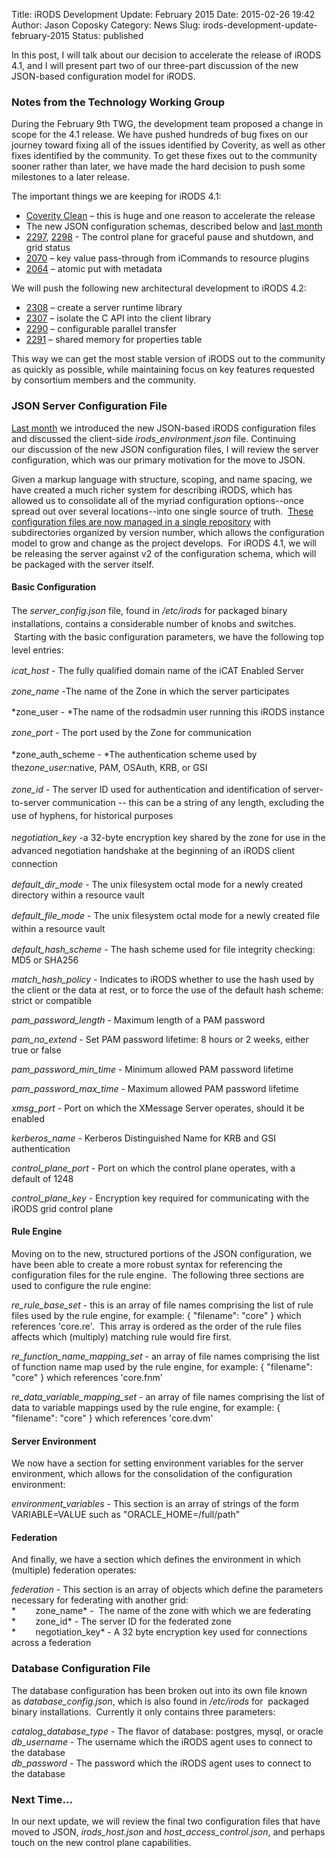 Title: iRODS Development Update: February 2015
Date: 2015-02-26 19:42
Author: Jason Coposky
Category: News
Slug: irods-development-update-february-2015
Status: published

In this post, I will talk about our decision to accelerate the release
of iRODS 4.1, and I will present part two of our three-part discussion
of the new JSON-based configuration model for iRODS.

<!--more-->

### Notes from the Technology Working Group

During the February 9th TWG, the development team proposed a change in
scope for the 4.1 release. We have pushed hundreds of bug fixes on our
journey toward fixing all of the issues identified by Coverity, as well
as other fixes identified by the community. To get these fixes out to
the community sooner rather than later, we have made the hard decision
to push some milestones to a later release.

The important things we are keeping for iRODS 4.1:

-   [Coverity Clean](https://scan.coverity.com/projects/2605) – this is
    huge and one reason to accelerate the release
-   The new JSON configuration schemas, described below and [last
    month](http://irods.org/post/irods-development-update-january-2015/)
-   [2297](https://github.com/irods/irods/issues/2297),
    [2298](https://github.com/irods/irods/issues/2298) - The control
    plane for graceful pause and shutdown, and grid status
-   [2070](https://github.com/irods/irods/issues/2070) – key value
    pass-through from iCommands to resource plugins
-   [2064](https://github.com/irods/irods/issues/2064) – atomic put with
    metadata

We will push the following new architectural development to iRODS 4.2:

-   [2308](https://github.com/irods/irods/issues/2308) – create a server
    runtime library
-   [2307](https://github.com/irods/irods/issues/2307) – isolate the C
    API into the client library
-   [2290](https://github.com/irods/irods/issues/2290) – configurable
    parallel transfer
-   [2291](https://github.com/irods/irods/issues/2291) – shared memory
    for properties table

This way we can get the most stable version of iRODS out to the
community as quickly as possible, while maintaining focus on key
features requested by consortium members and the community.

### JSON Server Configuration File

[Last
month](http://irods.org/post/irods-development-update-january-2015) we
introduced the new JSON-based iRODS configuration files and discussed
the client-side *irods\_environment.json* file. Continuing
our discussion of the new JSON configuration files, I will review the
server configuration, which was our primary motivation for the move to
JSON.

Given a markup language with structure, scoping, and name spacing, we
have created a much richer system for describing iRODS, which has
allowed us to consolidate all of the myriad configuration options--once
spread out over several locations--into one single source of truth.
 [These configuration files are now managed in a single
repository](https://github.com/irods/irods_schema_configuration) with
subdirectories organized by version number, which allows the
configuration model to grow and change as the project develops.  For
iRODS 4.1, we will be releasing the server against v2 of the
configuration schema, which will be packaged with the server itself.

#### Basic Configuration

<span style="line-height: 1.5;">The *server\_config.json* file, found in
*/etc/irods* for packaged binary installations, contains a considerable
number of knobs and switches.  Starting with the basic configuration
parameters, we have the following top level entries:</span>

*icat\_host* - The fully qualified domain name of the iCAT Enabled
Server

*zone\_name -*<span style="line-height: 1.5;">The name of the Zone in
which the server participates</span>

*zone\_user - *The name of the rodsadmin user running this iRODS
instance

*zone\_port*<span style="line-height: 1.5;"> - The port used by the Zone
for communication  
</span>

*zone\_auth\_scheme - *<span style="line-height: 1.5;">The
authentication scheme used by the</span>*zone\_user:*<span
style="line-height: 1.5;">native, PAM, OSAuth, KRB, or GSI  
</span>

*zone\_id*<span style="line-height: 1.5;"> - The server ID used for
authentication and identification of server-to-server communication --
this can be a string of any length, excluding the use of hyphens, for
historical purposes</span>

*negotiation\_key -*<span style="line-height: 1.5;">a 32-byte encryption
key shared by the zone for use in the advanced negotiation handshake at
the beginning of an iRODS client connection  
</span>

*default\_dir\_mode* - The unix filesystem octal mode for a newly
created directory within a resource vault

*default\_file\_mode*<span style="line-height: 1.5;"> - The unix
filesystem octal mode for a newly created file within a resource
vault</span>

*default\_hash\_scheme* - The hash scheme used for file integrity
checking: MD5 or SHA256

*match\_hash\_policy* - Indicates to iRODS whether to use the hash
used by the client or the data at rest, or to force the use of the
default hash scheme: strict or compatible

*pam\_password\_length* - Maximum length of a PAM password

*pam\_no\_extend* - Set PAM password lifetime: 8 hours or 2 weeks,
either true or false

*pam\_password\_min\_time* - Minimum allowed PAM password lifetime

*pam\_password\_max\_time* - Maximum allowed PAM password lifetime

*xmsg\_port* - Port on which the XMessage Server operates, should it be
enabled

*kerberos\_name* - Kerberos Distinguished Name for KRB and GSI
authentication

*control\_plane\_port* - Port on which the control plane operates, with
a default of 1248

*control\_plane\_key* - Encryption key required for communicating with
the iRODS grid control plane

#### Rule Engine

Moving on to the new, structured portions of the JSON configuration, we
have been able to create a more robust syntax for referencing the
configuration files for the rule engine.  The following three sections
are used to configure the rule engine:

*re\_rule\_base\_set* - this is an array of file names comprising the
list of rule files used by the rule engine, for example: { "filename":
"core" } which references 'core.re'.  This array is ordered as the order
of the rule files affects which (multiply) matching rule would fire
first.

*re\_function\_name\_mapping\_set* - an array of file names comprising
the list of function name map used by the rule engine, for example: {
"filename": "core" } which references 'core.fnm'

*re\_data\_variable\_mapping\_set* - an array of file names comprising
the list of data to variable mappings used by the rule engine, for
example: { "filename": "core" } which references 'core.dvm'

#### Server Environment

We now have a section for setting environment variables for the server
environment, which allows for the consolidation of the configuration
environment:

*environment\_variables* - This section is an array of strings of the
form VARIABLE=VALUE such as "ORACLE\_HOME=/full/path"

#### Federation

And finally, we have a section which defines the environment in which
(multiple) federation operates:

*federation* - This section is an array of objects which define the
parameters necessary for federating with another grid:  
*        zone\_name* -  The name of the zone with which we are
federating  
*        zone\_id* - The server ID for the federated zone  
*        negotiation\_key* - A 32 byte encryption key used for
connections across a federation

### Database Configuration File

The database configuration has been broken out into its own file known
as *database\_config.json*, which is also found in */etc/irods* for
 packaged binary installations.  Currently it only contains three
parameters:

*catalog\_database\_type* - The flavor of database: postgres, mysql, or
oracle  
*db\_username* - The username which the iRODS agent uses to connect to
the database  
*db\_password* - The password which the iRODS agent uses to connect to
the database

### Next Time...

In our next update, we will review the final two configuration files
that have moved to JSON, *irods\_host.json* and
*host\_access\_control.json*, and perhaps touch on the new control plane
capabilities.
